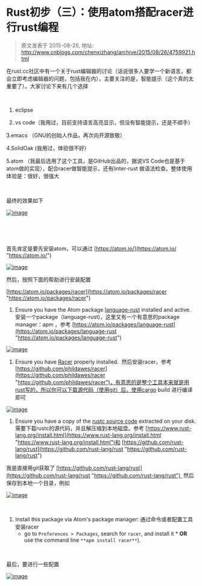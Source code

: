 # Rust初步（三）：使用atom搭配racer进行rust编程 
> 原文发表于 2015-08-26, 地址: http://www.cnblogs.com/chenxizhang/archive/2015/08/26/4759921.html 


在rust.cc社区中有一个关于rust编辑器的讨论（话说很多人要学一个新语言，都会立即考虑编辑器的问题，包括我在内），主要关注的是，智能提示（这个真的太重要了）。大家讨论下来有几个选择

  

 1. eclipse

 2. vs code（我用过，目前支持语言高亮显示，但没有智能提示，还是不顺手）

 3.emacs （GNU的创始人作品，再次向开源致敬）

 4.SolidOak (我用过，体验很不好）

 5.atom （我最后选用了这个工具，是GitHub出品的，据说VS Code也是基于atom做的实现），配合racer做智能提示，还有linter-rust 做语法检查。整体使用体验是：很好，很强大

  

 最终的效果如下

 [![image](http://images0.cnblogs.com/blog/9072/201508/261145510781874.png "image")](http://images0.cnblogs.com/blog/9072/201508/261145501567958.png)

  

  

 首先肯定是要先安装atom，可以通过 [https://atom.io/](https://atom.io/ "https://atom.io/")

 [![image](http://images0.cnblogs.com/blog/9072/201508/261145528596918.png "image")](http://images0.cnblogs.com/blog/9072/201508/261145516097203.png)

 然后，按照下面的帮助进行安装配置

 [https://atom.io/packages/racer](https://atom.io/packages/racer "https://atom.io/packages/racer")

 1. Ensure you have the Atom package [language-rust](https://atom.io/packages/language-rust) installed and active.  安装一个package（language-rust)，这里又有一个有意思的package manager：apm ，参考 [https://atom.io/packages/language-rust](https://atom.io/packages/language-rust "https://atom.io/packages/language-rust")

 [![image](http://images0.cnblogs.com/blog/9072/201508/261145540788390.png "image")](http://images0.cnblogs.com/blog/9072/201508/261145534842276.png)

 1. Ensure you have [Racer](https://github.com/phildawes/racer) properly installed.  然后安装racer，参考 [https://github.com/phildawes/racer](https://github.com/phildawes/racer "https://github.com/phildawes/racer")，有意思的是整个工具本来就是用rust写的，所以你可以下载源代码（使用git）后，使用cargo build 进行编译即可

 [![image](http://images0.cnblogs.com/blog/9072/201508/261145554222835.png "image")](http://images0.cnblogs.com/blog/9072/201508/261145549371520.png)

 1. Ensure you have a copy of the [rustc source code](http://www.rust-lang.org/install.html) extracted on your disk. 需要下载rustc的源代码，并且解压缩到本地磁盘。参考 [https://www.rust-lang.org/install.html](https://www.rust-lang.org/install.html "https://www.rust-lang.org/install.html")和 [https://github.com/rust-lang/rust](https://github.com/rust-lang/rust "https://github.com/rust-lang/rust")

 我是直接用git获取了 [https://github.com/rust-lang/rust](https://github.com/rust-lang/rust "https://github.com/rust-lang/rust")  然后保存到本地一个目录，例如

 [![image](http://images0.cnblogs.com/blog/9072/201508/261145562345249.png "image")](http://images0.cnblogs.com/blog/9072/201508/261145557973650.png)

  

 1. Install this package via Atom's package manager: 通过命令或者配置工具安装racer
	* go to `Preferences > Packages`, search for `racer`, and install it * **OR** use the command line `**apm install racer**`).

  

 最后，要进行一些配置

 [![image](http://images0.cnblogs.com/blog/9072/201508/261145570785906.png "image")](http://images0.cnblogs.com/blog/9072/201508/261145565949293.png)

